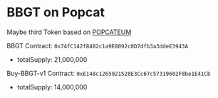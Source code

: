 # BBGT on Popcat

Maybe third Token based on [POPCATEUM](https://popcateum.org/)


BBGT Contract: `0x74fC142f8482c1a9E8092c0D7dfb3a3ddeE3943A` 
- totalSupply: 21,000,000

Buy-BBGT-v1 Contract:  `0xE148c1265921528E3Cc67c57319602F8be1E41Cb`
- totalSupply: 14,000,000
